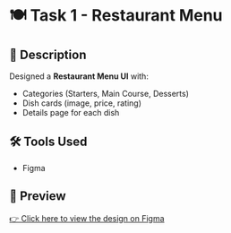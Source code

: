 # 🍽️ Task 1 - Restaurant Menu

## 📌 Description
Designed a **Restaurant Menu UI** with:
- Categories (Starters, Main Course, Desserts)
- Dish cards (image, price, rating)
- Details page for each dish

## 🛠 Tools Used
- Figma

## 🔗 Preview
[👉 Click here to view the design on Figma](https://www.figma.com/design/Zvb6dBICCp8AbI8UbmeI0J/RESTAURANT-MENU?node-id=0-1&t=TovlYp3vysOixCs3-1)
